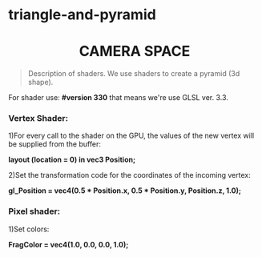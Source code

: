 # triangle-and-pyramid
<h1 align="center"> CAMERA SPACE </h1>

>Description of shaders. We use shaders to create a pyramid (3d shape).

For shader use: **#version 330** that means we're use GLSL ver. 3.3.

<h3>Vertex Shader:</h3>

1)For every call to the shader on the GPU, the values of the new vertex will be supplied from the buffer:

**layout (location = 0) in vec3 Position;** 

2)Set the transformation code for the coordinates of the incoming vertex:

**gl_Position = vec4(0.5 * Position.x, 0.5 * Position.y, Position.z, 1.0);** 

<h3>Pixel shader:</h3> 

1)Set colors:

**FragColor = vec4(1.0, 0.0, 0.0, 1.0);**
